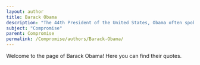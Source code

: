 ```yaml
---
layout: author
title: Barack Obama
description: "The 44th President of the United States, Obama often spoke about the need for compromise to achieve legislative goals, particularly in his efforts on health care reform."
subject: "Compromise"
parent: Compromise
permalink: /Compromise/authors/Barack-Obama/
---
```


Welcome to the page of Barack Obama! Here you can find their quotes.
